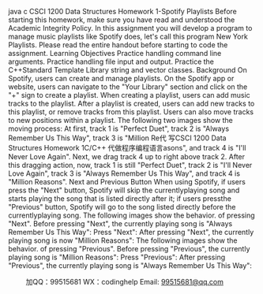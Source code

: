 java c
CSCI 1200 Data Structures
Homework 1-Spotify Playlists
Before starting this homework, make sure you have read and understood the Academic Integrity Policy.
In this assignment you will develop a program to manage music playlists like Spotify does, let's call this program New York Playlists. Please read the entire handout before starting to code the assignment.
Learning Objectives
Practice handling command line arguments.
Practice handling file input and output.
Practice the C++Standard Template Library string and vector classes.
Background
On Spotify, users can create and manage playlists. On the Spotify app or website, users can navigate to the "Your Library" section and click on the "+" sign to create a playlist. When creating a playlist, users can add music tracks to the playlist.
After a playlist is created, users can add new tracks to this playlist, or remove tracks from this playlist. Users can also move tracks to new positions within a playlist. The following two images show the moving process:
At first, track 1 is "Perfect Duet", track 2 is "Always Remember Us This Way", track 3 is "Million Re代 写CSCI 1200 Data Structures Homework 1C/C++
代做程序编程语言asons", and track 4 is "I'll Never Love Again".
Next, we drag track 4 up to right above track 2.
After this dragging action, now, track 1 is still "Perfect Duet", track 2 is "I'll Never Love Again", track 3 is "Always Remember Us This Way", and track 4 is "Million Reasons".
Next and Previous Button
When using Spotify, if users press the "Next" button, Spotify will skip the currentlyplaying song and starts playing the song that is listed directly after it; if users pressthe "Previous" button, Spotify will go to the song listed directly before the currentlyplaying song.
The following images show the behavior. of pressing "Next".
Before pressing "Next", the currently playing song is "Always Remember Us This Way":
Press "Next":
After pressing "Next", the currently playing song is now "Million Reasons":
The following images show the behavior. of pressing "Previous".
Before pressing "Previous", the currently playing song is "Million Reasons":
Press "Previous":
After pressing "Previous", the currently playing song is "Always Remember Us This Way":





         
加QQ：99515681  WX：codinghelp  Email: 99515681@qq.com
